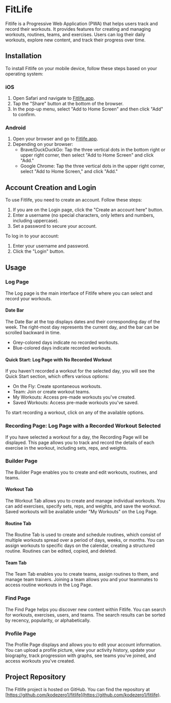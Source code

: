 # FitLife

Fitlife is a Progressive Web Application (PWA) that helps users track and record their workouts. It provides features for creating and managing workouts, routines, teams, and exercises. Users can log their daily workouts, explore new content, and track their progress over time.

## Installation

To install Fitlife on your mobile device, follow these steps based on your operating system:

### iOS

1. Open Safari and navigate to [Fitlife.app]((https://fit-life-project.vercel.app/)).
2. Tap the "Share" button at the bottom of the browser.
3. In the pop-up menu, select "Add to Home Screen" and then click "Add" to confirm.

### Android

1. Open your browser and go to [Fitlife.app]([https://Fitlife.app](https://fit-life-project.vercel.app/)).
2. Depending on your browser:
   - Brave/DuckDuckGo: Tap the three vertical dots in the bottom right or upper right corner, then select "Add to Home Screen" and click "Add."
   - Google Chrome: Tap the three vertical dots in the upper right corner, select "Add to Home Screen," and click "Add."

## Account Creation and Login

To use Fitlife, you need to create an account. Follow these steps:

1. If you are on the Login page, click the "Create an account here" button.
2. Enter a username (no special characters, only letters and numbers, including uppercase).
3. Set a password to secure your account.

To log in to your account:

1. Enter your username and password.
2. Click the "Login" button.

## Usage

### Log Page

The Log page is the main interface of Fitlife where you can select and record your workouts.

#### Date Bar

The Date Bar at the top displays dates and their corresponding day of the week. The right-most day represents the current day, and the bar can be scrolled backward in time.

- Grey-colored days indicate no recorded workouts.
- Blue-colored days indicate recorded workouts.

#### Quick Start: Log Page with No Recorded Workout

If you haven't recorded a workout for the selected day, you will see the Quick Start section, which offers various options:

- On the Fly: Create spontaneous workouts.
- Team: Join or create workout teams.
- My Workouts: Access pre-made workouts you've created.
- Saved Workouts: Access pre-made workouts you've saved.

To start recording a workout, click on any of the available options.

### Recording Page: Log Page with a Recorded Workout Selected

If you have selected a workout for a day, the Recording Page will be displayed. This page allows you to track and record the details of each exercise in the workout, including sets, reps, and weights.

### Builder Page

The Builder Page enables you to create and edit workouts, routines, and teams.

#### Workout Tab

The Workout Tab allows you to create and manage individual workouts. You can add exercises, specify sets, reps, and weights, and save the workout. Saved workouts will be available under "My Workouts" on the Log Page.

#### Routine Tab

The Routine Tab is used to create and schedule routines, which consist of multiple workouts spread over a period of days, weeks, or months. You can assign workouts to specific days on the calendar, creating a structured routine. Routines can be edited, copied, and deleted.

#### Team Tab

The Team Tab enables you to create teams, assign routines to them, and manage team trainers. Joining a team allows you and your teammates to access routine workouts in the Log Page.

### Find Page

The Find Page helps you discover new content within Fitlife. You can search for workouts, exercises, users, and teams. The search results can be sorted by recency, popularity, or alphabetically.

### Profile Page

The Profile Page displays and allows you to edit your account information. You can upload a profile picture, view your activity history, update your biography, track progression with graphs, see teams you've joined, and access workouts you've created.

## Project Repository

The Fitlife project is hosted on GitHub. You can find the repository at [https://github.com/kodezero1/fitlife](https://github.com/kodezero1/fitlife).
